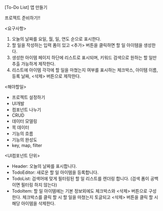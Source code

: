 [To-Do List] 앱 만들기

프로젝트 준비하기!!

<요구사항>

1. 오늘의 날짜를 요일, 월, 일, 연도 순으로 표시한다.
2. 할 일을 작성하는 입력 폼이 있고 <추가> 버튼을 클릭하면 할 일 아이템을 생성한다.
3. 생성한 아이템 페이지 하단에 리스트로 표시되며, 키워드 검색으로 원하는 할 일만 추출 가능하게 제작한다.
4. 리스트에 아이템 각각에 할 일을 마쳤는지 여부를 표시하는 체크박스, 아이템 이름, 등록 날짜, <삭제> 버튼으로 제작한다.

<해야할일>

- 프로젝트 설정하기
- UI개발
- 컴포넌트 나누기
- CRUD
- 데이터 모델링
- 목 데이터
- 기능의 흐름
- 기능의 완성도
- key, map, filter

<UI컴포넌트 단위>

- Header: 오늘의 날짜를 표시합니다.
- TodoEditor: 새로운 할 일 아이템을 등록합니다.
- TodoList: 검색어에 맞게 필터링된 할 일 리스트를 렌더링 합니다.
  (검색 폼이 공백이면 필터링 하지 않는다)
- TodoItem: 할 일 아이템에는 기본 정보외에도 체크박스와 <삭제> 버튼으로 구성한다. 체크박스를 클릭 할 시 할 일을 마쳤는지 토글되고 <삭제> 버튼을 클릭 할 시 해당 아이템을 삭제한다.
